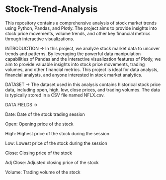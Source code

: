 # Stock-Trend-Analysis

This repository contains a comprehensive analysis of stock market trends using Python, Pandas, and Plotly. The project aims to provide insights into stock price movements, volume trends, and other key financial metrics through interactive visualizations.

INTRODUCTION ->
In this project, we analyze stock market data to uncover trends and patterns. By leveraging the powerful data manipulation capabilities of Pandas and the interactive visualization features of Plotly, we aim to provide valuable insights into stock price movements, trading volumes, and other financial metrics. This project is ideal for data analysts, financial analysts, and anyone interested in stock market analytics.


DATASET ->
The dataset used in this analysis contains historical stock price data, including open, high, low, close prices, and trading volumes. The data is typically stored in a CSV file named NFLX.csv.

DATA FIELDS ->

Date: Date of the stock trading session

Open: Opening price of the stock

High: Highest price of the stock during the session

Low: Lowest price of the stock during the session

Close: Closing price of the stock

Adj Close: Adjusted closing price of the stock

Volume: Trading volume of the stock

